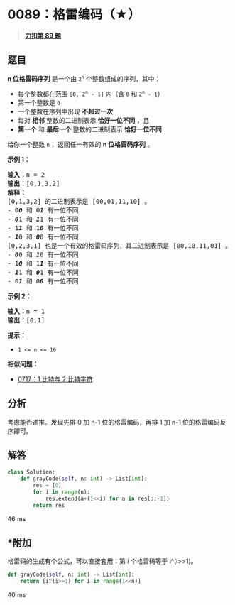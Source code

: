 # 0089：格雷编码（★）


> <u>**[力扣第 89 题](https://leetcode.cn/problems/gray-code/)**</u>

## 题目

<strong>n 位格雷码序列</strong> 是一个由 <code>2<sup>n</sup></code> 个整数组成的序列，其中：
<ul>
<li>每个整数都在范围 <code>[0, 2<sup>n</sup> - 1]</code> 内（含 <code>0</code> 和 <code>2<sup>n</sup> - 1</code>）</li>
<li>第一个整数是 <code>0</code></li>
<li>一个整数在序列中出现 <strong>不超过一次</strong></li>
<li>每对 <strong>相邻</strong> 整数的二进制表示 <strong>恰好一位不同</strong> ，且</li>
<li><strong>第一个</strong> 和 <strong>最后一个</strong> 整数的二进制表示 <strong>恰好一位不同</strong></li>
</ul>

<p>给你一个整数 <code>n</code> ，返回任一有效的 <strong>n 位格雷码序列</strong> 。</p>



<p><strong>示例 1：</strong></p>

<pre>
<strong>输入：</strong>n = 2
<strong>输出：</strong>[0,1,3,2]
<strong>解释：</strong>
[0,1,3,2] 的二进制表示是 [00,01,11,10] 。
- 0<strong><em>0</em></strong> 和 0<em><strong>1</strong></em> 有一位不同
- <em><strong>0</strong></em>1 和 <em><strong>1</strong></em>1 有一位不同
- 1<em><strong>1</strong></em> 和 1<em><strong>0</strong></em> 有一位不同
- <em><strong>1</strong></em>0 和 <em><strong>0</strong></em>0 有一位不同
[0,2,3,1] 也是一个有效的格雷码序列，其二进制表示是 [00,10,11,01] 。
- <em><strong>0</strong></em>0 和 <em><strong>1</strong></em>0 有一位不同
- 1<em><strong>0</strong></em> 和 1<em><strong>1</strong></em> 有一位不同
- <em><strong>1</strong></em>1 和 <em><strong>0</strong></em>1 有一位不同
- 0<em><strong>1</strong></em> 和 0<em><strong>0</strong></em> 有一位不同
</pre>

<p><strong>示例 2：</strong></p>

<pre>
<strong>输入：</strong>n = 1
<strong>输出：</strong>[0,1]
</pre>



<p><strong>提示：</strong></p>

<ul>
<li><code>1 &lt;= n &lt;= 16</code></li>
</ul>


**相似问题：**
- [0717：1 比特与 2 比特字符](/leetcode/0717)


## 分析

考虑能否递推。发现先排 0 加 n-1 位的格雷编码，再排 1 加 n-1 位的格雷编码反序即可。

## 解答

```python
class Solution:
    def grayCode(self, n: int) -> List[int]:
        res = [0]
        for i in range(n):
            res.extend(a+(1<<i) for a in res[::-1])
        return res
```
46 ms

## *附加

格雷码的生成有个公式，可以直接套用：第 i 个格雷码等于 i^(i>>1)。

```python
def grayCode(self, n: int) -> List[int]:
    return [i^(i>>1) for i in range(1<<n)]
```
40 ms
